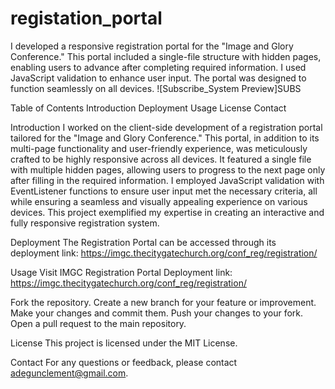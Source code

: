 # registation_portal
I developed a responsive registration portal for the "Image and Glory Conference." This portal included a single-file structure with hidden pages, enabling users to advance after completing required information. I used JavaScript validation to enhance user input. The portal was designed to function seamlessly on all devices.
![Subscribe_System Preview]SUBS

Table of Contents
Introduction
Deployment
Usage
License
Contact

Introduction
I worked on the client-side development of a registration portal tailored for the "Image and Glory Conference." This portal, in addition to its multi-page functionality and user-friendly experience, was meticulously crafted to be highly responsive across all devices. It featured a single file with multiple hidden pages, allowing users to progress to the next page only after filling in the required information. I employed JavaScript validation with EventListener functions to ensure user input met the necessary criteria, all while ensuring a seamless and visually appealing experience on various devices. This project exemplified my expertise in creating an interactive and fully responsive registration system.

Deployment
The Registration Portal can be accessed through its deployment link: https://imgc.thecitygatechurch.org/conf_reg/registration/

Usage
Visit IMGC Registration Portal Deployment link: https://imgc.thecitygatechurch.org/conf_reg/registration/

Fork the repository.
Create a new branch for your feature or improvement.
Make your changes and commit them.
Push your changes to your fork.
Open a pull request to the main repository.

License
This project is licensed under the MIT License.

Contact
For any questions or feedback, please contact adegunclement@gmail.com.
